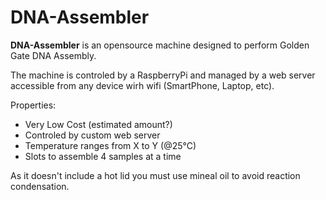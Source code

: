 # DNA-Assembler
**DNA-Assembler** is an opensource machine designed to perform Golden Gate DNA Assembly.

The machine is controled by a RaspberryPi and managed by a web server accessible from any device wirh wifi (SmartPhone, Laptop, etc).

Properties:
- Very Low Cost (estimated amount?)
- Controled by custom web server
- Temperature ranges from X to Y  (@25°C)
- Slots to assemble 4 samples at a time

As it doesn't include a hot lid you must use mineal oil to avoid reaction condensation.
